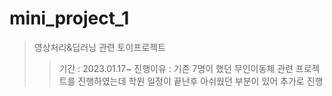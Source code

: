 # mini_project_1
>영상처리&amp;딥러닝 관련 토이프로젝트
>> 기간 : 2023.01.17~ 
>> 진행이유 : 기존 7명이 했던 무인이동체 관련 프로젝트를 진행하였는데 학원 일정이 끝난후 아쉬웠던 부분이 있어 추가로 진행
